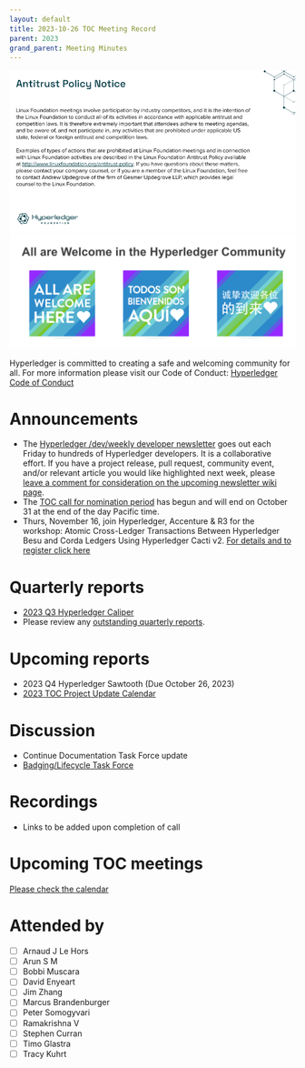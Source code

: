 ```yaml
---
layout: default
title: 2023-10-26 TOC Meeting Record
parent: 2023
grand_parent: Meeting Minutes
---
```

![Antitrust Policy Notice](../images/antitrust-policy-notice.png "Antitrust Policy Notice")
![All are Welcome in the Hyperledger Community](../images/all-are-welcome.png "All are Welcome in the Hyperledger Community")

Hyperledger is committed to creating a safe and welcoming community for all. For more information please visit our Code of Conduct: [Hyperledger Code of Conduct](https://toc.hyperledger.org/governing-documents/code-of-conduct.html)

# Announcements
* The [Hyperledger /dev/weekly developer newsletter](https://wiki.hyperledger.org/pages/viewpage.action?pageId=39618905) goes out each Friday to hundreds of Hyperledger developers. It is a collaborative effort. If you have a project release, pull request, community event, and/or relevant article you would like highlighted next week, please [leave a comment for consideration on the upcoming newsletter wiki page](https://wiki.hyperledger.org/display/DR/2023).
* The [TOC call for nomination period](https://lists.hyperledger.org/g/toc/message/4004) has begun and will end on October 31 at the end of the day Pacific time.
* Thurs, November 16, join Hyperledger, Accenture & R3 for the workshop: Atomic Cross-Ledger Transactions Between Hyperledger Besu and Corda Ledgers Using Hyperledger Cacti v2.
[For details and to register click here](https://zoom.us/meeting/register/tJUuce6tpzsqEt2DvUErQ0LnW1qsC0PCT9Dz#/registration) 


# Quarterly reports
* [2023 Q3 Hyperledger Caliper](https://github.com/hyperledger/toc/pull/173)
* Please review any [outstanding quarterly reports](https://github.com/hyperledger/toc/pulls?q=is%3Apr+is%3Aopen+label%3Aquarterly-report+user-review-requested%3A%40me).

# Upcoming reports
* 2023 Q4 Hyperledger Sawtooth (Due October 26, 2023)
* [2023 TOC Project Update Calendar](../../project-reports/2023/2023-updates.md)

# Discussion
* Continue Documentation Task Force update
* [Badging/Lifecycle Task Force](https://github.com/hyperledger/toc/issues/50)

# Recordings
* Links to be added upon completion of call

# Upcoming TOC meetings
[Please check the calendar](https://lists.hyperledger.org/g/toc/calendar)

# Attended by
* [ ] Arnaud J Le Hors
* [ ] Arun S M
* [ ] Bobbi Muscara
* [ ] David Enyeart
* [ ] Jim Zhang
* [ ] Marcus Brandenburger
* [ ] Peter Somogyvari
* [ ] Ramakrishna V
* [ ] Stephen Curran
* [ ] Timo Glastra
* [ ] Tracy Kuhrt
